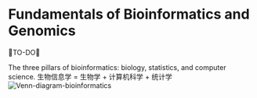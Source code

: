 # Fundamentals of Bioinformatics and Genomics

🐘TO-DO🐘

The three pillars of bioinformatics: biology, statistics, and computer science.
生物信息学 = 生物学 + 计算机科学 + 统计学
![Venn-diagram-bioinformatics](https://raw.githubusercontent.com/adong77/bigbook/master/imageBed/Venn-diagram-bioinformatics.png)

